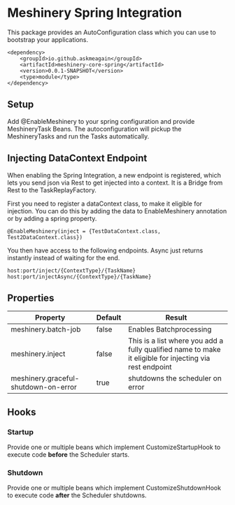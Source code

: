 # Meshinery Spring Integration

This package provides an AutoConfiguration class which you can use to bootstrap your applications.

    <dependency>
        <groupId>io.github.askmeagain</groupId>
        <artifactId>meshinery-core-spring</artifactId>
        <version>0.0.1-SNAPSHOT</version>
        <type>module</type>
    </dependency>

## Setup

Add @EnableMeshinery to your spring configuration and provide MeshineryTask Beans. The autoconfiguration will pickup the
MeshineryTasks and run the Tasks automatically.

## Injecting DataContext Endpoint

When enabling the Spring Integration, a new endpoint is registered, which lets you send json via Rest to get injected
into a context. It is a Bridge from Rest to the TaskReplayFactory.

First you need to register a dataContext class, to make it eligible for injection. You can do this by adding the data to
EnableMeshinery annotation or by adding a spring property.

    @EnableMeshinery(inject = {TestDataContext.class, Test2DataContext.class})

You then have access to the following endpoints. Async just returns instantly instead of waiting for the end.

    host:port/inject/{ContextType}/{TaskName}
    host:port/injectAsync/{ContextType}/{TaskName}

## Properties

| Property  | Default | Result  |
|---|---|---|
| meshinery.batch-job | false  | Enables Batchprocessing |
| meshinery.inject | false  | This is a list where you add a fully qualified name to make it eligible for injecting via rest endpoint|
| meshinery.graceful-shutdown-on-error | true | shutdowns the scheduler on error | 

## Hooks

### Startup

Provide one or multiple beans which implement CustomizeStartupHook to execute code
**before** the Scheduler starts.

### Shutdown

Provide one or multiple beans which implement CustomizeShutdownHook to execute code
**after** the Scheduler shutdowns.

